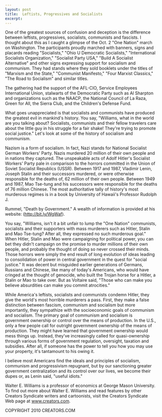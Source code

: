 ```yaml
---
layout: post
title:  Leftists, Progressives and Socialists
excerpt:
---
```


One of the greatest sources of confusion and deception is the difference between leftists, progressives, socialists, communists and fascists. I thought about this as I caught a glimpse of the Oct. 2 "One Nation" march on Washington. The participants proudly marched with banners, signs and placards reading "Socialists," "Ohio U Democratic Socialists," "International Socialists Organization," "Socialist Party USA," "Build A Socialist Alternative" and other signs expressing support for socialism and communism. They had stands where they sold booklets under the titles of "Marxism and the State," "Communist Manifesto," "Four Marxist Classics," "The Road to Socialism" and similar titles.

The gathering had the support of the AFL-CIO, Service Employees International Union, stalwarts of the Democratic Party such as Al Sharpton and organizations such as the NAACP, the National Council of La Raza, Green for All, the Sierra Club, and the Children's Defense Fund.

What goes unappreciated is that socialists and communists have produced the greatest evil in mankind's history. You say, "Williams, what in the world are you talking about? Socialists, communists and their fellow travelers care about the little guy in his struggle for a fair shake! They're trying to promote social justice." Let's look at some of the history of socialism and communism.

Nazism is a form of socialism. In fact, Nazi stands for National Socialist German Workers' Party. Nazis murdered 20 million of their own people and in nations they captured. The unspeakable acts of Adolf Hitler's Socialist Workers' Party pale in comparison to the horrors committed in the Union of Soviet Socialist Republics (USSR). Between 1917 and 1987, Vladimir Lenin, Joseph Stalin and their successors murdered, or were otherwise responsible for the deaths of, 62 million of their own people. Between 1949 and 1987, Mao Tse-tung and his successors were responsible for the deaths of 76 million Chinese. The most authoritative tally of history's most murderous regimes is in a book by University of Hawaii's Professor Rudolph J.

 Rummel, "Death by Government." A wealth of information is provided at his website: (http://bit.ly/WgWaf).

You say, "Williams, isn't it a bit unfair to lump the "One Nation" communists, socialists and their supporters with mass murderers such as Hitler, Stalin and Mao Tse-tung? After all, they expressed no such murderous goal." When Hitler, Stalin and Mao were campaigning for political power, you can bet they didn't campaign on the promise to murder millions of their own people, and probably the thought of doing so never crossed their minds. Those horrors were simply the end result of long evolution of ideas leading to consolidation of power in central government in the quest for "social justice." It was decent but misguided earlier generations of Germans, Russians and Chinese, like many of today's Americans, who would have cringed at the thought of genocide, who built the Trojan horse for a Hitler, a Stalin or Mao to take over. But as Voltaire said, "Those who can make you believe absurdities can make you commit atrocities."

While America's leftists, socialists and communists condemn Hitler, they give the world's most horrible murderers a pass. First, they make a false distinction between fascism, communism and socialism but more importantly, they sympathize with the socioeconomic goals of communism and socialism. The primary goal of communism and socialism is government ownership or control over the means of production. In the U.S., only a few people call for outright government ownership of the means of production. They might have learned that government ownership would mess things up. Instead, they've increasingly called for quasi-ownership through various forms of government regulation, oversight, taxation and subsidies. After all, if someone has the power to tell you how you may use your property, it's tantamount to his owing it.

I believe most Americans find the ideals and principles of socialism, communism and progressivism repugnant, but by our sanctioning greater government centralization and its control over our lives, we become their dupes or, as Lenin said, "useful idiots."

Walter E. Williams is a professor of economics at George Mason University. To find out more about Walter E. Williams and read features by other Creators Syndicate writers and cartoonists, visit the Creators Syndicate Web page at www.creators.com.

COPYRIGHT 2010 CREATORS.COM
